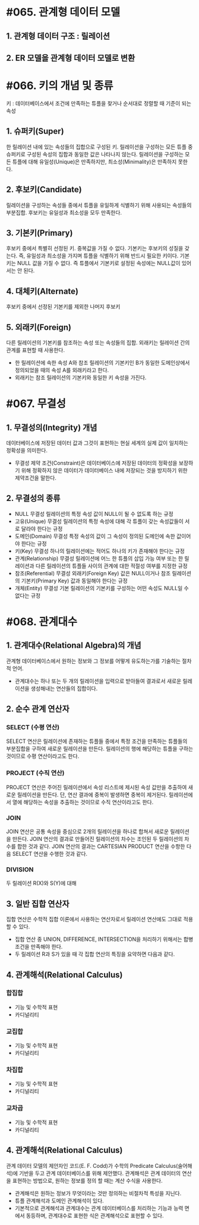 # #065. 관계형 데이터 모델
## 1. 관계형 데이터 구조 : 릴레이션
## 2. ER 모델을 관계형 데이터 모델로 변환


# #066. 키의 개념 및 종류
키 : 데이터베이스에서 조건에 만족하는 튜플을 찾거나 순서대로 정렬할 때 기준이 되는 속성
## 1. 슈퍼키(Super)
한 릴레이션 내에 있는 속성들의 집합으로 구성된 키. 릴레이션을 구성하는 모든 튜플 중 슈퍼키로 구성된 속성의 집합과 동일한 값은 나타나지 않는다.
릴레이션을 구성하는 모든 튜플에 대해 유일성(Unique)은 만족하지만, 최소성(Minimality)은 만족하지 못한다.
## 2. 후보키(Candidate)
릴레이션을 구성하는 속성들 중에서 튜플을 유일하게 식별하기 위해 사용되는 속성들의 부분집합.
후보키는 유일성과 최소성을 모두 만족한다.
## 3. 기본키(Primary)
후보키 중에서 특별히 선정된 키. 중복값을 가질 수 없다.
기본키는 후보키의 성질을 갖는다. 즉, 유일성과 최소성을 가지며 튜플을 식별하기 위해 반드시 필요한 키이다.
기본키는 NULL 값을 가질 수 없다. 즉 튜플에서 기본키로 설정된 속성에는 NULL값이 있어서는 안 된다.
## 4. 대체키(Alternate)
후보키 중에서 선정된 기본키를 제외한 나머지 후보키
## 5. 외래키(Foreign)
다른 릴레이션의 기본키를 참조하는 속성 또는 속성들의 집합.
외래키는 릴레이션 간의 관계를 표현할 때 사용한다.
- 한 릴레이션에 속한 속성 A와 참조 릴레이션의 기본키인 B가 동일한 도메인상에서 정의되었을 때의 속성 A를 외래키라고 한다.
- 외래키는 참조 릴레이션의 기본키와 동일한 키 속성을 가진다.


# #067. 무결성
## 1. 무결성의(Integrity) 개념
데이터베이스에 저장된 데이터 값과 그것이 표현하는 현실 세계의 실제 값이 일치하는 정확성을 의미한다.
- 무결성 제약 조건(Constraint)은 데이터베이스에 저장된 데이터의 정확성을 보장하기 위해 정확하지 않은 데이터가 데이터베이스 내에 저장되는 것을 방지하기 위한 제약조건을 말한다.
## 2. 무결성의 종류
- NULL 무결성
릴레이션의 특정 속성 값이 NULL이 될 수 없도록 하는 규정
- 고유(Unique) 무결성
릴레이션의 특정 속성에 대해 각 튜플이 갖는 속성값들이 서로 달라야 한다는 규정
- 도메인(Domain) 무결성
특정 속성의 값이 그 속성이 정의된 도메인에 속한 값이어야 한다는 규정
- 키(Key) 무결성
하나의 릴레이션에는 적어도 하나의 키가 존재해야 한다는 규정
- 관계(Relationship) 무결성
릴레이션에 어느 한 튜플의 삽입 가능 여부 또는 한 릴레이션과 다른 릴레이션의 튜플들 사이의 관계에 대한 적절성 여부를 지정한 규정
- 참조(Referential) 무결성
외래키(Foreign Key) 값은 NULL이거나 참조 릴레이션의 기본키(Primary Key) 값과 동일해야 한다는 규정
- 개체(Entity) 무결성
기본 릴레이션의 기본키를 구성하는 어떤 속성도 NULL일 수 없다는 규정


# #068. 관계대수
## 1. 관계대수(Relational Algebra)의 개념
관계형 데이터베이스에서 원하는 정보와 그 정보를 어떻게 유도하는가를 기술하는 절차적 언어.
- 관계대수는 하나 또는 두 개의 릴레이션을 입력으로 받아들여 결과로서 새로운 릴레이션을 생성해내는 연산들의 집합이다.
## 2. 순수 관계 연산자
### SELECT (수평 연산)
SELECT 연산은 릴레이션에 존재하는 튜플들 중에서 특정 조건을 만족하는 튜플들의 부분집합을 구하여 새로운 릴레이션을 만든다.
릴레이션의 행에 해당하는 튜플을 구하는 것이므로 수평 연산이라고도 한다.
### PROJECT (수직 연산)
PROJECT 연산은 주어진 릴레이션에서 속성 리스트에 제시된 속성 값만을 추출하여 새로운 릴레이션을 만든다. 단, 연산 결과에 중복이 발생하면 중복이 제거된다.
릴레이션에서 열에 해당하는 속성을 추출하는 것이므로 수직 연산이라고도 한다.
### JOIN
JOIN 연산은 공통 속성을 중심으로 2개의 릴레이션을 하나로 합쳐서 새로운 릴레이션을 만든다.
JOIN 연산의 결과로 만들어진 릴레이션의 차수는 조인된 두 릴레이션의 차수를 합한 것과 같다.
JOIN 연산의 결과는 CARTESIAN PRODUCT 연산을 수항한 다음 SELECT 연산을 수행한 것과 같다.
### DIVISION
두 릴레이션 R(X)와 S(Y)에 대해
## 3. 일반 집합 연산자
집합 연산은 수학적 집합 이론에서 사용하는 연산자로서 릴레이션 연산에도 그대로 적용할 수 있다.
- 집합 연산 중 UNION, DIFFERENCE, INTERSECTION을 처리하기 위해서는 합병 조건을 만족해야 한다.
- 두 릴레이션 R과 S가 있을 때 각 집합 연산의 특징을 요약하면 다음과 같다.
## 4. 관계해석(Relational Calculus)
### 합집합
- 기능 및 수학적 표현
- 카디널리티
### 교집합
- 기능 및 수학적 표현
- 카디널리티
### 차집합
- 기능 및 수학적 표현
- 카디널리티
### 교차곱
- 기능 및 수학적 표현
- 카디널리티
## 4. 관계해석(Relational Calculus)
관계 데이터 모델의 제안자인 코드(E. F. Codd)가 수학의 Predicate Calculus(술어해석)에 기반을 두고 관계 데이터베이스를 위해 제안했다.
관계해석은 관계 데이터의 연산을 표현하는 방법으로, 원하는 정보를 정의 할 때는 계산 수식을 사용한다.
- 관계해석은 원하는 정보가 무엇이라는 것만 정의하는 비절차적 특성을 지닌다.
- 튜플 관계해석과 도메인 관계해석이 있다.
- 기본적으로 관계해석과 관계대수는 관계 데이터베이스를 처리하는 기능과 능력 면에서 동등하며, 관계대수로 표현한 식은 관계해석으로 표현할 수 있다.
